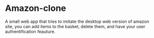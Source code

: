 # Amazon-clone
A small web app that tries to imitate the desktop web version of amazon site, you can add items to the basket, delete them, and have your user authentification feauture.
